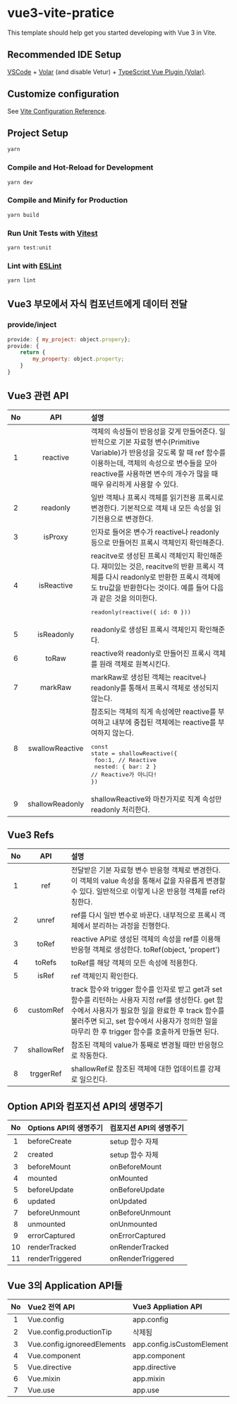 # vue3-vite-pratice

This template should help get you started developing with Vue 3 in Vite.

## Recommended IDE Setup

[VSCode](https://code.visualstudio.com/) + [Volar](https://marketplace.visualstudio.com/items?itemName=Vue.volar) (and disable Vetur) + [TypeScript Vue Plugin (Volar)](https://marketplace.visualstudio.com/items?itemName=Vue.vscode-typescript-vue-plugin).

## Customize configuration

See [Vite Configuration Reference](https://vitejs.dev/config/).

## Project Setup

```sh
yarn
```

### Compile and Hot-Reload for Development

```sh
yarn dev
```

### Compile and Minify for Production

```sh
yarn build
```

### Run Unit Tests with [Vitest](https://vitest.dev/)

```sh
yarn test:unit
```

### Lint with [ESLint](https://eslint.org/)

```sh
yarn lint
```

## Vue3 부모에서 자식 컴포넌트에게 데이터 전달

### provide/inject

```javascript
provide: { my_project: object.propery};
provide: {
    return {
        my_property: object.property;
    }
}
```

## Vue3 관련 API

| No  |       API       | 설명                                                                                                                                                                                                                                           |
| :-: | :-------------: | :--------------------------------------------------------------------------------------------------------------------------------------------------------------------------------------------------------------------------------------------- |
|  1  |    reactive     | 객체의 속성들이 반응성을 갖게 만들어준다. 일반적으로 기본 자료형 변수(Primitive Variable)가 반응성을 갖도록 할 때 ref 함수를 이용하는데, 객체의 속성으로 변수들을 모아 reactive를 사용하면 변수의 개수가 많을 때 매우 유리하게 사용할 수 있다. |
|  2  |    readonly     | 일반 객체나 프록시 객체를 읽기전용 프록시로 변경한다. 기본적으로 객체 내 모든 속성을 읽기전용으로 변경한다.                                                                                                                                    |
|  3  |     isProxy     | 인자로 들어온 변수가 reactive나 readonly 등으로 만들어진 프록시 객체인지 확인해준다.                                                                                                                                                           |
|  4  |   isReactive    | reacitve로 생성된 프록시 객체인지 확인해준다. 재미있는 것은, reacitve의 반환 프록시 객체를 다시 readonly로 반환한 프록시 객체에도 tru값을 반환한다는 것이다. 예를 들어 다음과 같은 것을 의미한다. <pre>readonly(reactive({ id: 0 }))</pre>     |
|  5  |   isReadonly    | readonly로 생성된 프록시 객체인지 확인해준다.                                                                                                                                                                                                  |
|  6  |      toRaw      | reactive와 readonly로 만들어진 프록시 객체를 원래 객체로 원복시킨다.                                                                                                                                                                           |
|  7  |     markRaw     | markRaw로 생성된 객체는 reacitve나 readonly를 통해서 프록시 객체로 생성되지 않는다.                                                                                                                                                            |
|  8  | swallowReactive | 참조되는 객체의 직게 속성에만 reactive를 부여하고 내부에 중첩된 객체에는 reactive를 부여하지 않는다.<pre>const state = shallowReactive({<br> foo:1, // Reactive <br> nested: { bar: 2 } // Reactive가 아니다!<br>})</pre>                      |
|  9  | shallowReadonly | shallowReactive와 마찬가지로 직계 속성만 readonly 처리한다.                                                                                                                                                                                    |

## Vue3 Refs

| No  |    API     | 설명                                                                                                                                                                                                                                                      |
| :-: | :--------: | :-------------------------------------------------------------------------------------------------------------------------------------------------------------------------------------------------------------------------------------------------------- |
|  1  |    ref     | 전달받은 기본 자료형 변수 반응형 객체로 변경한다. 이 객체의 value 속성을 통해서 값을 자유롭게 변경할 수 있다. 일반적으로 이렇게 나온 반응형 객체를 ref라 칭한다.                                                                                          |
|  2  |   unref    | ref를 다시 일반 변수로 바꾼다. 내부적으로 프록시 객체에서 분리하는 과정을 진행한다.                                                                                                                                                                       |
|  3  |   toRef    | reactive API로 생성된 객체의 속성을 ref를 이용해 반응형 객체로 생성한다. toRef(object, 'propert')                                                                                                                                                         |
|  4  |   toRefs   | toRef를 해당 객체의 모든 속성에 적용한다.                                                                                                                                                                                                                 |
|  5  |   isRef    | ref 객체인지 확인한다.                                                                                                                                                                                                                                    |
|  6  | customRef  | track 함수와 trigger 함수를 인자로 받고 get과 set 함수를 리턴하는 사용자 지정 ref를 생성한다. get 함수에서 사용자가 필요한 일을 완료한 후 track 함수를 불러주면 되고, set 함수에서 사용자가 정의한 일을 마무리 한 후 trigger 함수를 호출하게 만들면 된다. |
|  7  | shallowRef | 참조된 객체의 value가 통째로 변경될 때만 반응형으로 작동한다.                                                                                                                                                                                             |
|  8  | trggerRef  | shallowRef로 참조된 객체에 대한 업데이트를 강제로 일으킨다.                                                                                                                                                                                               |

## Option API와 컴포지션 API의 생명주기

| No  | Options API의 생명주기 | 컴포지션 API의 생명주기 |
| :-: | :--------------------- | :---------------------- |
|  1  | beforeCreate           | setup 함수 자체         |
|  2  | created                | setup 함수 자체         |
|  3  | beforeMount            | onBeforeMount           |
|  4  | mounted                | onMounted               |
|  5  | beforeUpdate           | onBeforeUpdate          |
|  6  | updated                | onUpdated               |
|  7  | beforeUnmount          | onBeforeUnmount         |
|  8  | unmounted              | onUnmounted             |
|  9  | errorCaptured          | onErrorCaptured         |
| 10  | renderTracked          | onRenderTracked         |
| 11  | renderTriggered        | onRenderTriggered       |

## Vue 3의 Application API들

| No  | Vue2 전역 API               | Vue3 Appliation API        |
| :-: | :-------------------------- | :------------------------- |
|  1  | Vue.config                  | app.config                 |
|  2  | Vue.config.productionTip    | 삭제됨                     |
|  3  | Vue.config.ignoreedElements | app.config.isCustomElement |
|  4  | Vue.component               | app.component              |
|  5  | Vue.directive               | app.directive              |
|  6  | Vue.mixin                   | app.mixin                  |
|  7  | Vue.use                     | app.use                    |
